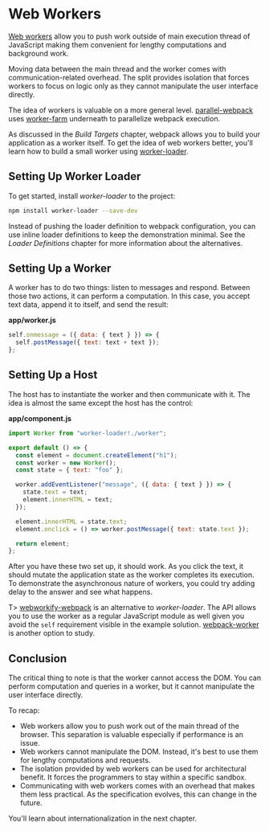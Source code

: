 # Web Workers

[Web workers](https://developer.mozilla.org/en-US/docs/Web/API/Web_Workers_API) allow you to push work outside of main execution thread of JavaScript making them convenient for lengthy computations and background work.

Moving data between the main thread and the worker comes with communication-related overhead. The split provides isolation that forces workers to focus on logic only as they cannot manipulate the user interface directly.

The idea of workers is valuable on a more general level. [parallel-webpack](https://www.npmjs.com/package/parallel-webpack) uses [worker-farm](https://www.npmjs.com/package/worker-farm) underneath to parallelize webpack execution.

As discussed in the *Build Targets* chapter, webpack allows you to build your application as a worker itself. To get the idea of web workers better, you'll learn how to build a small worker using [worker-loader](https://www.npmjs.com/package/worker-loader).

## Setting Up Worker Loader

To get started, install *worker-loader* to the project:

```bash
npm install worker-loader --save-dev
```

Instead of pushing the loader definition to webpack configuration, you can use inline loader definitions to keep the demonstration minimal. See the *Loader Definitions* chapter for more information about the alternatives.

## Setting Up a Worker

A worker has to do two things: listen to messages and respond. Between those two actions, it can perform a computation. In this case, you accept text data, append it to itself, and send the result:

**app/worker.js**

```javascript
self.onmessage = ({ data: { text } }) => {
  self.postMessage({ text: text + text });
};
```

## Setting Up a Host

The host has to instantiate the worker and then communicate with it. The idea is almost the same except the host has the control:

**app/component.js**

```javascript
import Worker from "worker-loader!./worker";

export default () => {
  const element = document.createElement("h1");
  const worker = new Worker();
  const state = { text: "foo" };

  worker.addEventListener("message", ({ data: { text } }) => {
    state.text = text;
    element.innerHTML = text;
  });

  element.innerHTML = state.text;
  element.onclick = () => worker.postMessage({ text: state.text });

  return element;
};
```

After you have these two set up, it should work. As you click the text, it should mutate the application state as the worker completes its execution. To demonstrate the asynchronous nature of workers, you could try adding delay to the answer and see what happens.

T> [webworkify-webpack](https://www.npmjs.com/package/webworkify-webpack) is an alternative to *worker-loader*. The API allows you to use the worker as a regular JavaScript module as well given you avoid the `self` requirement visible in the example solution. [webpack-worker](https://www.npmjs.com/package/webpack-worker) is another option to study.

## Conclusion

The critical thing to note is that the worker cannot access the DOM. You can perform computation and queries in a worker, but it cannot manipulate the user interface directly.

To recap:

* Web workers allow you to push work out of the main thread of the browser. This separation is valuable especially if performance is an issue.
* Web workers cannot manipulate the DOM. Instead, it's best to use them for lengthy computations and requests.
* The isolation provided by web workers can be used for architectural benefit. It forces the programmers to stay within a specific sandbox.
* Communicating with web workers comes with an overhead that makes them less practical. As the specification evolves, this can change in the future.

You'll learn about internationalization in the next chapter.

